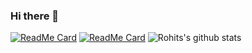### Hi there 👋

<!--
**InfernapeXavier/InfernapeXavier** is a ✨ _special_ ✨ repository because its `README.md` (this file) appears on your GitHub profile.

Here are some ideas to get you started:

- 🔭 I’m currently working on ...
- 🌱 I’m currently learning ...
- 👯 I’m looking to collaborate on ...
- 🤔 I’m looking for help with ...
- 💬 Ask me about ...
- 📫 How to reach me: ...
- 😄 Pronouns: ...
- ⚡ Fun fact: ...
-->
[![ReadMe Card](https://github-readme-stats.vercel.app/api/pin/?username=InfernapeXavier&repo=InfernapeXavier.github.io)](https://github.com/InfernapeXavier/InfernapeXavier.github.io)
[![ReadMe Card](https://github-readme-stats.vercel.app/api/pin/?username=InfernapeXavier&repo=InfernapeXavier.github.io)](https://github.com/InfernapeXavier/InfernapeXavier.github.io)
![Rohits's github stats](https://github-readme-stats.vercel.app/api?username=InfernapeXavier&show_icons=true&hide=["stars","issues"])

